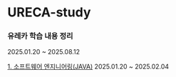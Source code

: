 # URECA-study
### 유레카 학습 내용 정리
2025.01.20 ~ 2025.08.12

[1. 소프트웨어 엔지니어링(JAVA)](https://github.com/yereumi/URECA-study/tree/main/1.%20%EC%86%8C%ED%94%84%ED%8A%B8%EC%9B%A8%EC%96%B4%20%EC%97%94%EC%A7%80%EB%8B%88%EC%96%B4%EB%A7%81(JAVA)) 2025.01.20 ~ 2025.02.04
